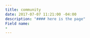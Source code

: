 ```yaml
---
title: community
date: 2017-07-07 11:21:00 -04:00
description: "#### here is the page"
Field name:
- 
---
```


